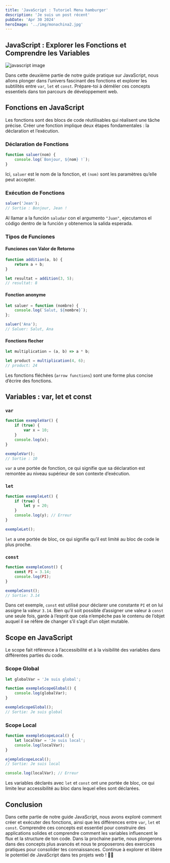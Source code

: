 ```yaml
---
title: 'JavaScript : Tutoriel Menu hamburger'
description: 'Je suis un post récent'
pubDate: 'Apr 30 2024'
heroImage: '../img/monachina2.jpg'
---
```


## JavaScript : Explorer les Fonctions et Comprendre les Variables

![javascript image](/img/monachina2.jpg)

Dans cette deuxième partie de notre guide pratique sur JavaScript, nous allons plonger dans l’univers fascinant des fonctions et explorer les subtilités entre `var`, `let` et `const`. Prépare-toi à démêler ces concepts essentiels dans ton parcours de développement web.

## Fonctions en JavaScript

Les fonctions sont des blocs de code réutilisables qui réalisent une tâche précise. Créer une fonction implique deux étapes fondamentales : la déclaration et l’exécution.

### Déclaration de Fonctions

```javascript
function saluer(nom) {
	console.log(`Bonjour, ${nom} !`);
}
```

Ici, `saluer` est le nom de la fonction, et `(nom)` sont les paramètres qu’elle peut accepter.

### Exécution de Fonctions

```javascript
saluer('Jean');
// Sortie : Bonjour, Jean !
```

Al llamar a la función `saludar` con el argumento `"Juan"`, ejecutamos el código dentro de la función y obtenemos la salida esperada.

### Tipos de Funciones

#### Funciones con Valor de Retorno

```javascript
function addition(a, b) {
	return a + b;
}

let resultat = addition(3, 5);
// resultat: 8
```

#### Fonction anonyme

```javascript
let saluer = function (nombre) {
	console.log(`Salut, ${nombre}`);
};

saluer('Ana');
// Saluer: Salut, Ana
```

#### Fonctions flecher

```javascript
let multiplication = (a, b) => a * b;

let product = multiplication(4, 6);
// product: 24
```

Les fonctions fléchées (`arrow functions`) sont une forme plus concise d’écrire des fonctions.

## Variables : var, let et const

### `var`

```javascript
function exempleVar() {
	if (true) {
		var x = 10;
	}
	console.log(x);
}

exempleVar();
// Sortie : 10
```

`var` a une portée de fonction, ce qui signifie que sa déclaration est remontée au niveau supérieur de son contexte d’exécution.

### `let`

```javascript
function exempleLet() {
	if (true) {
		let y = 20;
	}
	console.log(y); // Erreur
}

exempleLet();
```

`let` a une portée de bloc, ce qui signifie qu’il est limité au bloc de code le plus proche.

### `const`

```javascript
function exempleConst() {
	const PI = 3.14;
	console.log(PI);
}

exempleConst();
// Sortie: 3.14
```

Dans cet exemple, `const` est utilisé pour déclarer une constante `PI` et on lui assigne la valeur `3.14`. Bien qu’il soit possible d’assigner une valeur à `const` une seule fois, garde à l’esprit que cela n’empêche pas le contenu de l’objet auquel il se réfère de changer s’il s’agit d’un objet mutable.

## Scope en JavaScript

Le scope fait référence à l’accessibilité et à la visibilité des variables dans différentes parties du code.

### Scope Global

```javascript
let globalVar = 'Je suis global';

function exempleScopeGlobal() {
	console.log(globalVar);
}

exempleScopeGlobal();
// Sortie: Je suis global
```

### Scope Local

```javascript
function exempleScopeLocal() {
	let localVar = 'Je suis local';
	console.log(localVar);
}

ejemploScopeLocal();
// Sortie: Je suis local

console.log(localVar); // Erreur
```

Les variables déclarés avec `let` et `const` ont une portée de bloc, ce qui limite leur accessibilité au bloc dans lequel elles sont déclarées.

## Conclusion

Dans cette partie de notre guide JavaScript, nous avons exploré comment créer et exécuter des fonctions, ainsi que les différences entre `var`, `let` et `const`. Comprendre ces concepts est essentiel pour construire des applications solides et comprendre comment les variables influencent le flux et la structure de ton code. Dans la prochaine partie, nous plongerons dans des concepts plus avancés et nous te proposerons des exercices pratiques pour consolider tes connaissances. Continue à explorer et libère le potentiel de JavaScript dans tes projets web ! 🚀✨
